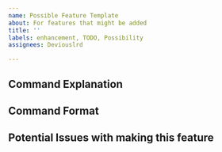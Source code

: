```yaml
---
name: Possible Feature Template
about: For features that might be added
title: ''
labels: enhancement, TODO, Possibility
assignees: Deviouslrd

---
```


## Command Explanation

## Command Format

## Potential Issues with making this feature
